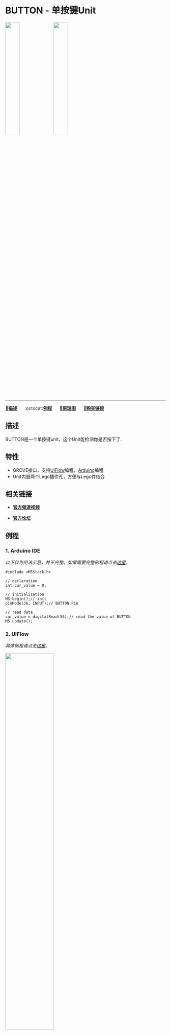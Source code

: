 # BUTTON - 单按键Unit

<img src="assets/img/product_pics/unit/M5GO_Unit_button.png" width="30%" height="30%"><img src="assets/img/product_pics/unit/unit_button_grove_b.png" width="30%" height="30%">

***

:memo:**[描述](#描述)**&nbsp;&nbsp;&nbsp;&nbsp;&nbsp;&nbsp;:octocat:**[例程](#例程)**&nbsp;&nbsp;&nbsp;&nbsp;&nbsp;&nbsp;:electric_plug:**[原理图](#原理图)**&nbsp;&nbsp;&nbsp;&nbsp;&nbsp;&nbsp;🛒**[购买链接](https://item.taobao.com/item.htm?spm=a1z10.3-c.w4002-1172588106.49.3a93425e5PQbBs&id=577636117298)**

## 描述

BUTTON是一个单按键unit，这个Unit能检测你是否按下了.

## 特性

-  GROVE接口，支持[UiFlow](http://flow.m5stack.com)编程，[Arduino](http://www.arduino.cc)编程
-  Unit内置两个Lego插件孔，方便与Lego件结合

## 相关链接

- **[官方频道视频](https://i.youku.com/i/UNjE1ODA2MzE0OA==?spm=a2hzp.8253869.0.0)**

- **[官方论坛](http://forum.m5stack.com/)**

## 例程

### 1. Arduino IDE

*以下仅为用法示意，并不完整。如果需要完整例程请点击[这里](https://github.com/m5stack/M5-ProductExampleCodes/tree/master/Unit/BUTTON/Arduino)。*

```arduino
#include <M5Stack.h>

// declaration
int cur_value = 0;

// initialization
M5.begin();// init
pinMode(36, INPUT);// BUTTON Pin

// read data
cur_value = digitalRead(36);// read the value of BUTTON
M5.update();
```


### 2. UIFlow

*具体例程请点击[这里](https://github.com/m5stack/M5-ProductExampleCodes/tree/master/Unit/BUTTON/UIFlow)。*

<!-- <img src="assets/img/product_pics/unit/unit_example/DUAL_BUTTON/1.png" width="30%" height="30%"> <img src="assets/img/product_pics/unit/unit_example/DUAL_BUTTON/2.png" width="55%" height="55%"><img src="assets/img/product_pics/unit/unit_example/DUAL_BUTTON/3.png" width="55%" height="55%"> -->

<img src="assets/img/product_pics/unit/unit_example/BUTTON/example_unit_button_04.png" width="55%" height="55%">

 <!-- width="30%" height="30%" -->

## 原理图

<img src="assets/img/product_pics/unit/button_sch.JPG">

### 管脚映射

<table>
 <tr><td>M5Core(GROVE接口B)</td><td>GPIO36</td><td>GPIO26</td><td>5V</td><td>GND</td></tr>
 <tr><td>单按键Unit</td></td><td>按键引脚</td><td> </td><td>5V</td><td>GND</td></tr>
</table>